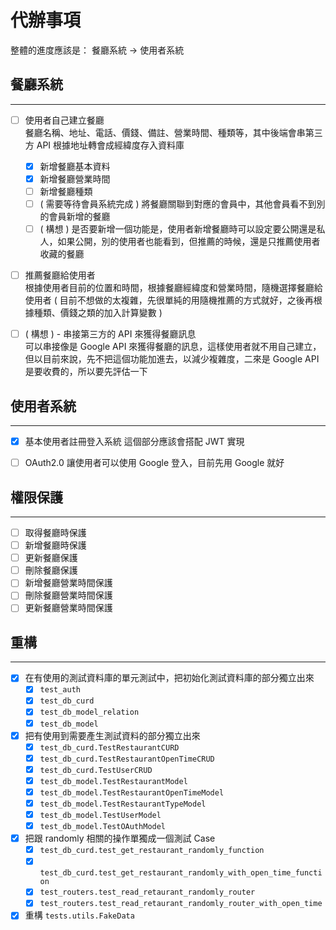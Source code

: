 # 代辦事項

整體的進度應該是：
餐廳系統 -> 使用者系統

## 餐廳系統
---
- [ ] 使用者自己建立餐廳  
  餐廳名稱、地址、電話、價錢、備註、營業時間、種類等，其中後端會串第三方 API 根據地址轉會成經緯度存入資料庫

    - [x] 新增餐廳基本資料
    - [x] 新增餐廳營業時間
    - [ ] 新增餐廳種類
    - [ ] ( 需要等待會員系統完成 ) 將餐廳關聯到對應的會員中，其他會員看不到別的會員新增的餐廳
    - [ ] ( 構想 ) 是否要新增一個功能是，使用者新增餐廳時可以設定要公開還是私人，如果公開，別的使用者也能看到，但推薦的時候，還是只推薦使用者收藏的餐廳
 - [ ] 推薦餐廳給使用者  
  根據使用者目前的位置和時間，根據餐廳經緯度和營業時間，隨機選擇餐廳給使用者 ( 目前不想做的太複雜，先很單純的用隨機推薦的方式就好，之後再根據種類、價錢之類的加入計算變數 )
  

 - [ ] ( 構想 ) - 串接第三方的 API 來獲得餐廳訊息  
  可以串接像是 Google API 來獲得餐廳的訊息，這樣使用者就不用自己建立，但以目前來說，先不把這個功能加進去，以減少複雜度，二來是 Google API 是要收費的，所以要先評估一下

## 使用者系統
---
- [x] 基本使用者註冊登入系統
  這個部分應該會搭配 JWT 實現

- [ ] OAuth2.0
  讓使用者可以使用 Google 登入，目前先用 Google 就好

## 權限保護
---
- [ ] 取得餐廳時保護
- [ ] 新增餐廳時保護
- [ ] 更新餐廳保護
- [ ] 刪除餐廳保護
- [ ] 新增餐廳營業時間保護
- [ ] 刪除餐廳營業時間保護
- [ ] 更新餐廳營業時間保護

## 重構
---
- [x] 在有使用的測試資料庫的單元測試中，把初始化測試資料庫的部分獨立出來
  - [x] `test_auth`
  - [x] `test_db_curd`
  - [x] `test_db_model_relation`
  - [x] `test_db_model`  
- [x] 把有使用到需要產生測試資料的部分獨立出來
  - [x] `test_db_curd.TestRestaurantCURD`
  - [x] `test_db_curd.TestRestaurantOpenTimeCRUD`
  - [x] `test_db_curd.TestUserCRUD`
  - [x] `test_db_model.TestRestaurantModel`
  - [x] `test_db_model.TestRestaurantOpenTimeModel`
  - [x] `test_db_model.TestRestaurantTypeModel`
  - [x] `test_db_model.TestUserModel`
  - [x] `test_db_model.TestOAuthModel`
- [x] 把跟 randomly 相關的操作單獨成一個測試 Case
  - [x] `test_db_curd.test_get_restaurant_randomly_function`
  - [x] `test_db_curd.test_get_restaurant_randomly_with_open_time_function`
  - [x] `test_routers.test_read_retaurant_randomly_router`
  - [x] `test_routers.test_read_retaurant_randomly_router_with_open_time`
- [x] 重構 `tests.utils.FakeData`